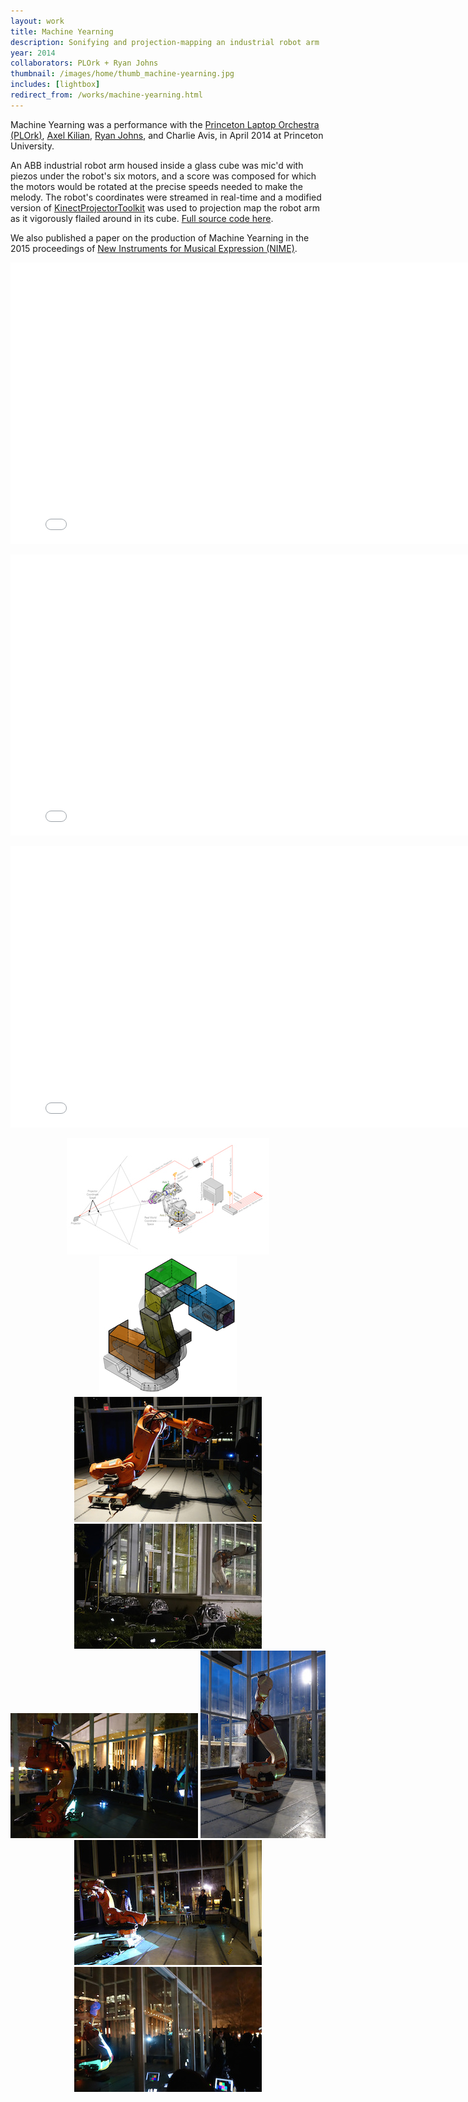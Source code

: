 ```yaml
---
layout: work
title: Machine Yearning
description: Sonifying and projection-mapping an industrial robot arm
year: 2014
collaborators: PLOrk + Ryan Johns
thumbnail: /images/home/thumb_machine-yearning.jpg
includes: [lightbox]
redirect_from: /works/machine-yearning.html
---
```


Machine Yearning was a performance with the [Princeton Laptop Orchestra (PLOrk)](http://plork.princeton.edu/index.php), [Axel Kilian](http://soa.princeton.edu/content/axel-kilian), [Ryan Johns](http://www.gshed.com/), and Charlie Avis, in April 2014 at Princeton University. 

An ABB industrial robot arm housed inside a glass cube was mic'd with piezos under the robot's six motors, and a score was composed for which the motors would be rotated at the precise speeds needed to make the melody. The robot's coordinates were streamed in real-time and a modified version of [KinectProjectorToolkit](https://github.com/genekogan/KinectProjectorToolkit) was used to projection map the robot arm as it vigorously flailed around in its cube. [Full source code here](https://github.com/genekogan/MachineYearning).

We also published a paper on the production of Machine Yearning in the 2015 proceedings of [New Instruments for Musical Expression (NIME)](http://www.nime.org/proceedings/2015/nime2015_275.pdf).

<center>
<p>
<iframe src="//player.vimeo.com/video/99536775?title=0&amp;byline=0&amp;portrait=0" width="800" height="450" frameborder="0" webkitallowfullscreen mozallowfullscreen allowfullscreen></iframe>
</p>

<p>
<iframe src="//player.vimeo.com/video/92879100?title=0&amp;byline=0&amp;portrait=0" width="800" height="450" frameborder="0" webkitallowfullscreen mozallowfullscreen allowfullscreen></iframe>
</p>

<p>
<iframe src="//player.vimeo.com/video/92870574?title=0&amp;byline=0&amp;portrait=0" width="800" height="450" frameborder="0" webkitallowfullscreen mozallowfullscreen allowfullscreen></iframe>
</p>
</center>		

<p>
<center>
<a href="/images/machine-yearning/Plork-SystemDiagram.jpg" rel="lightbox[my]"><img src="/images/machine-yearning/thumb_Plork-SystemDiagram.jpg" /></a>
<a href="/images/machine-yearning/Plork-QuadDiagram.jpg" rel="lightbox[my]"><img src="/images/machine-yearning/thumb_Plork-QuadDiagram.jpg" /></a>					
<a href="/images/machine-yearning/machine-yearning-1.jpg" rel="lightbox[my]"><img src="/images/machine-yearning/thumb_machine-yearning-1.jpg" /></a>
<a href="/images/machine-yearning/machine-yearning-2.jpg" rel="lightbox[my]"><img src="/images/machine-yearning/thumb_machine-yearning-2.jpg" /></a>
<a href="/images/machine-yearning/machine-yearning-3.jpg" rel="lightbox[my]"><img src="/images/machine-yearning/thumb_machine-yearning-3.jpg" /></a>
<a href="/images/machine-yearning/machine-yearning-4.jpg" rel="lightbox[my]"><img src="/images/machine-yearning/thumb_machine-yearning-4.jpg" /></a>
<a href="/images/machine-yearning/machine-yearning-5.jpg" rel="lightbox[my]"><img src="/images/machine-yearning/thumb_machine-yearning-5.jpg" /></a>
<a href="/images/machine-yearning/machine-yearning-6.jpg" rel="lightbox[my]"><img src="/images/machine-yearning/thumb_machine-yearning-6.jpg" /></a>
</center>
